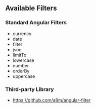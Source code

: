 ## Available Filters

### Standard Angular Filters

- currency
- date
- filter
- json
- limitTo
- lowercase
- number
- orderBy
- uppercase

### Third-party Library

- https://github.com/a8m/angular-filter

